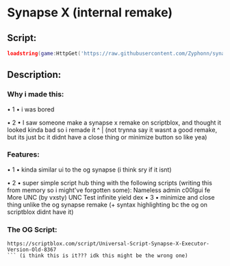# Synapse X (internal remake)

## Script:
```lua
loadstring(game:HttpGet('https://raw.githubusercontent.com/Zyphonn/synapse-x-remake/main/source.lua'))()
```
## Description:

### Why i made this:

• 1 •
  i was bored

• 2 •
  I saw someone make a synapse x remake on scriptblox, and thought it looked kinda bad so i remade it
                                                                                    ^
                                                                                    |
                                                                      (not trynna say it wasnt a good remake, but its just bc it didnt have a close thing or minimize button so like yea)
### Features:

• 1 •
  kinda similar ui to the og synapse (i think sry if it isnt)

• 2 •
  super simple script hub thing with the following scripts (writing this from memory so i might've forgotten some):
                                                                                                                    Nameless admin
                                                                                                                    c00lgui fe
                                                                                                                    More UNC (by vxsty)
                                                                                                                    UNC Test
                                                                                                                    infinite yield
                                                                                                                    dex
• 3 •
  minimize and close thing unlike the og synapse remake (+ syntax highlighting bc the og on scriptblox didnt have it)

### The OG Script:
  ```
  https://scriptblox.com/script/Universal-Script-Synapse-X-Executor-Version-Old-8367
  ``` (i think this is it??? idk this might be the wrong one)
